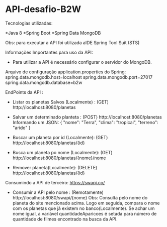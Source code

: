 # API-desafio-B2W
Tecnologias utilizadas:

*Java 8
*Spring Boot
*Spring Data MongoDB

Obs: para executar a API foi utilizada aIDE Spring Tool Suit (STS)



Informações Importantes para uso da API:
- Para utilizar a API é necessário configurar o servidor do MongoDB.

Arquivo de configuração application.properties do Spring:
spring.data.mongodb.host=localhost
spring.data.mongodb.port=27017
spring.data.mongodb.database=b2w

EndPoints da API :
- Listar os planetas Salvos (Localmente) : (GET) http://localhost:8080/planetas 
- Salvar um determinado planteta : (POST) http://localhost:8080/planetas
    Informando um JSON:
     {
        "nome": "Terra",
        "clima": "tropical",
        "terreno": "arido"
    }
  
- Buscar um planeta por id (Localmente): (GET) http://localhost:8080/planetas/{id}
- Busca um planeta po nome (Localmente): (GET) http://localhost:8080/planetas/{nome}/nome
- Remover planeta(Localmente): (DELETE) http://localhost:8080/planetas/{id}


Consumindo a API de terceiro: https://swapi.co/ 
- Consumir a API pelo nome : (Remotamente) http://localhost:8080/swapi/{nome}
Obs: Consulta  pelo nome do planeta do site mencionado acima. Logo em seguida, compara o nome com os planetas que já existem no banco(Localmente). Se achar um nome igual, a variável quantidadeAparicoes é setada para número de quantidade de filmes encontrado na busca da API.

